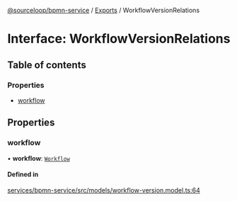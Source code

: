 [@sourceloop/bpmn-service](../README.md) / [Exports](../modules.md) / WorkflowVersionRelations

# Interface: WorkflowVersionRelations

## Table of contents

### Properties

- [workflow](WorkflowVersionRelations.md#workflow)

## Properties

### workflow

• **workflow**: [`Workflow`](../classes/Workflow.md)

#### Defined in

[services/bpmn-service/src/models/workflow-version.model.ts:64](https://github.com/sourcefuse/loopback4-microservice-catalog/blob/93a7f917/services/bpmn-service/src/models/workflow-version.model.ts#L64)
